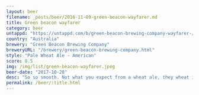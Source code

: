 ```yaml
---
layout: beer
filename: _posts/beer/2016-11-09-green-beacon-wayfarer.md
title: Green beacon wayfarer
category: beer
untappd: "https://untappd.com/b/green-beacon-brewing-company-wayfarer-/746072"
country: "Australia"
brewery: "Green Beacon Brewing Company"
breweryURL: "/brewery/green-beacon-brewing-company.html"
style: "Pale Wheat Ale - American"
score: 8.5
img: /img/list/green-beacon-wayfarer.jpeg
beer-date: "2017-10-28"
desc: "So so smooth. Not what you expect from a wheat ale, they wheat is mild and comes through a little fruity instead. Great session beer"
permalink: /beer/:title.html
---
```

